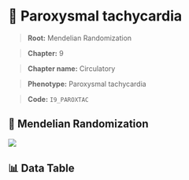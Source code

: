 # 🧪 Paroxysmal tachycardia

> **Root:** Mendelian Randomization

> **Chapter:** 9  

> **Chapter name:** Circulatory

> **Phenotype:** Paroxysmal tachycardia  

> **Code:** `I9_PAROXTAC`

## 🧬 Mendelian Randomization  

<img src="/MR/Figures/Forward/I9_PAROXTAC.png"/>

## 📊 Data Table

<CsvTableMRF src="/MR/Data/Forward/I9_PAROXTAC.csv"/>
